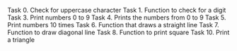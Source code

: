 Task 0. Check for uppercase character
Task 1. Function to check for a digit
Task 3. Print numbers 0 to 9
Task 4. Prints the numbers from 0 to 9
Task 5. Print numbers 10 times
Task 6. Function that draws a straight line
Task 7. Function to draw diagonal line
Task 8. Function to print square
Task 10. Print a triangle
